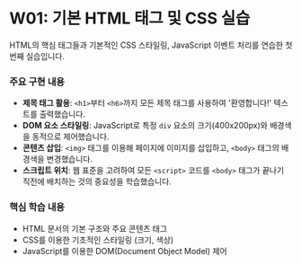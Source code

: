 # W01: 기본 HTML 태그 및 CSS 실습

HTML의 핵심 태그들과 기본적인 CSS 스타일링, JavaScript 이벤트 처리를 연습한 첫 번째 실습입니다.

### 주요 구현 내용
* **제목 태그 활용**: `<h1>`부터 `<h6>`까지 모든 제목 태그를 사용하여 '환영합니다!' 텍스트를 출력했습니다.
* **DOM 요소 스타일링**: JavaScript로 특정 `div` 요소의 크기(400x200px)와 배경색을 동적으로 제어했습니다.
* **콘텐츠 삽입**: `<img>` 태그를 이용해 페이지에 이미지를 삽입하고, `<body>` 태그의 배경색을 변경했습니다.
* **스크립트 위치**: 웹 표준을 고려하여 모든 `<script>` 코드를 `<body>` 태그가 끝나기 직전에 배치하는 것의 중요성을 학습했습니다.

### 핵심 학습 내용
* HTML 문서의 기본 구조와 주요 콘텐츠 태그
* CSS를 이용한 기초적인 스타일링 (크기, 색상)
* JavaScript를 이용한 DOM(Document Object Model) 제어
